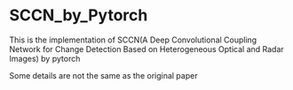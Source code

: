 # SCCN_by_Pytorch

This is the implementation of SCCN(A Deep Convolutional Coupling Network for Change Detection Based on Heterogeneous Optical and Radar Images) by pytorch

Some details are not the same as the original paper

